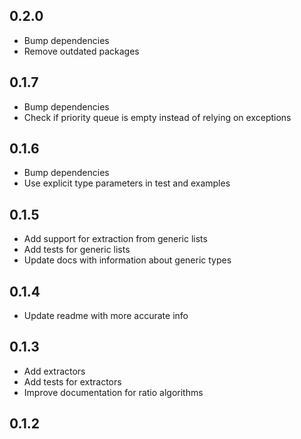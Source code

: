 ## 0.2.0
- Bump dependencies
- Remove outdated packages
## 0.1.7
- Bump dependencies
- Check if priority queue is empty instead of relying on exceptions

## 0.1.6
- Bump dependencies
- Use explicit type parameters in test and examples

## 0.1.5
- Add support for extraction from generic lists
- Add tests for generic lists
- Update docs with information about generic types

## 0.1.4
- Update readme with more accurate info

## 0.1.3
- Add extractors
- Add tests for extractors
- Improve documentation for ratio algorithms

## 0.1.2
- Add unit tests
- Follow dart file conventions
- Remove unused code
- Remove instances of unnecessary `new` keyword

## 0.1.1
- Add examples
- Fix a bug where string splitting would throw an exception

## 0.1.0
- Initial release